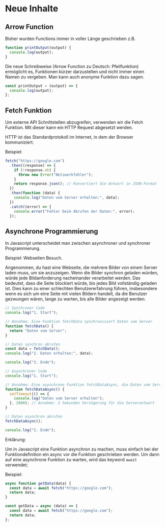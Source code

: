 # Neue Inhalte

## Arrow Function

Bisher wurden Functions immer in voller Länge geschrieben z.B.

```javascript
function printOutput(output) {
  console.log(output);
}
```

Die neue Schreibweise (Arrow Function zu Deutsch: Pfeilfunktion) ermöglicht es, Funktionen kürzer darzustellen und nicht immer einen Namen zu vergeben. Man kann auch anonyme Funktion dazu sagen.

```javascript
const printOutput = (output) => {
  console.log(output);
};
```

## Fetch Funktion

Um externe API Schnittstellen abzugreifen, verwenden wir die Fetch Funktion. Mit dieser kann ein HTTP Request abgesetzt werden.

HTTP ist das Standardprotokoll im Internet, in dem der Browser kommuniziert.

Beispiel:

```javascript
fetch("https://google.com")
  .then((response) => {
    if (!response.ok) {
      throw new Error("Netzwerkfehler");
    }
    return response.json(); // Konvertiert die Antwort in JSON-Format
  })
  .then(function (data) {
    console.log("Daten vom Server erhalten:", data);
  })
  .catch((error) => {
    console.error("Fehler beim Abrufen der Daten:", error);
  });
```

## Asynchrone Programmierung

In Javascript unterscheidet man zwischen asynchroner und synchroner Programmierung.

Beispiel:
Webseiten Besuch.

Angenommen, du hast eine Webseite, die mehrere Bilder von einem Server laden muss, um sie anzuzeigen. Wenn die Bilder synchron geladen würden, würde jede Bildanforderung nacheinander verarbeitet werden. Das bedeutet, dass die Seite blockiert würde, bis jedes Bild vollständig geladen ist. Dies kann zu einer schlechten Benutzererfahrung führen, insbesondere wenn es sich um eine Seite mit vielen Bildern handelt, da die Benutzer gezwungen wären, lange zu warten, bis alle Bilder angezeigt werden.

```javascript
// Synchroner Code
console.log("1. Start");

// Annahme: Eine Funktion fetchData synchronisiert Daten vom Server
function fetchData() {
  return "Daten vom Server";
}

// Daten synchron abrufen
const data = fetchData();
console.log("2. Daten erhalten:", data);

console.log("3. Ende");
```

```javascript
// Asynchroner Code
console.log("1. Start");

// Annahme: Eine asynchrone Funktion fetchDataAsync, die Daten vom Server abruft
function fetchDataAsync() {
  setTimeout(() => {
    console.log("Daten vom Server erhalten");
  }, 2000); // Annahme: 2 Sekunden Verzögerung für die Serverantwort
}

// Daten asynchron abrufen
fetchDataAsync();

console.log("2. Ende");
```

Erklärung:

Um in Javascript eine Funktion asynchron zu machen, muss einfach bei der Funktiondefinition ein async vor die Funktion geschrieben werden. Um dann auf eine asynchrone Funktion zu warten, wird das keyword `await` verwendet;

Beispiel:

```javascript
async function getData(data) {
  const data = await fetch("https://google.com");
  return data;
}

const getData = async (data) => {
  const data = await fetch("https://google.com");
  return data;
};
```
